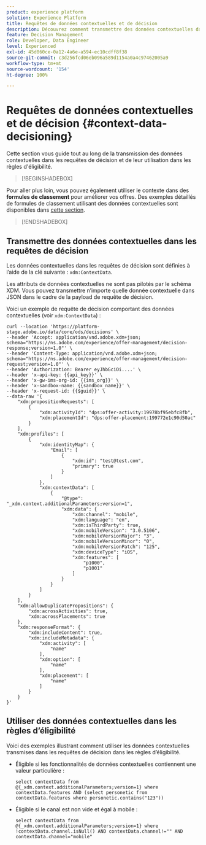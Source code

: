 ```yaml
---
product: experience platform
solution: Experience Platform
title: Requêtes de données contextuelles et de décision
description: Découvrez comment transmettre des données contextuelles dans les requêtes de décision.
feature: Decision Management
role: Developer, Data Engineer
level: Experienced
exl-id: 45d060ce-0a12-4a6e-a594-ec10cdff8f38
source-git-commit: c3d256fcd06eb096a589d1154a0a4c97462005a9
workflow-type: tm+mt
source-wordcount: '154'
ht-degree: 100%

---
```


# Requêtes de données contextuelles et de décision {#context-data-decisioning}

Cette section vous guide tout au long de la transmission des données contextuelles dans les requêtes de décision et de leur utilisation dans les règles d&#39;éligibilité.

>[!BEGINSHADEBOX]

Pour aller plus loin, vous pouvez également utiliser le contexte dans des **formules de classement** pour améliorer vos offres. Des exemples détaillés de formules de classement utilisant des données contextuelles sont disponibles dans [cette section](../offers/ranking/create-ranking-formulas.md#context-data).

>[!ENDSHADEBOX]

## Transmettre des données contextuelles dans les requêtes de décision

Les données contextuelles dans les requêtes de décision sont définies à l’aide de la clé suivante : `xdm:ContextData`.

Les attributs de données contextuelles ne sont pas pilotés par le schéma XDM. Vous pouvez transmettre n’importe quelle donnée contextuelle dans JSON dans le cadre de la payload de requête de décision.

Voici un exemple de requête de décision comportant des données contextuelles (voir `xdm:ContextData`) :

```
curl --location 'https://platform-stage.adobe.io/data/core/ods/decisions' \
--header 'Accept: application/vnd.adobe.xdm+json; schema="https://ns.adobe.com/experience/offer-management/decision-response;version=1.0"' \
--header 'Content-Type: application/vnd.adobe.xdm+json; schema="https://ns.adobe.com/experience/offer-management/decision-request;version=1.0"' \
--header 'Authorization: Bearer eyJhbGciOi....' \
--header 'x-api-key: {{api_key}}' \
--header 'x-gw-ims-org-id: {{ims_org}}' \
--header 'x-sandbox-name: {{sandbox_name}}' \
--header 'x-request-id: {{$guid}}' \
--data-raw '{
    "xdm:propositionRequests": [
        {
            "xdm:activityId": "dps:offer-activity:19978bf95ebfc8fb",
            "xdm:placementId": "dps:offer-placement:199772e1c90d50ac"
        }
    ],
    "xdm:profiles": [
        {
            "xdm:identityMap": {
                "Email": [
                    {
                        "xdm:id": "test@test.com",
                        "primary": true
                    }
                ]
            },
            "xdm:contextData": [
                {
                    "@type": "_xdm.context.additionalParameters;version=1",
                    "xdm:data": {
                        "xdm:channel": "mobile",
                        "xdm:language": "en",
                        "xdm:isThirdParty": true,
                        "xdm:mobileVersion": "3.0.5106",
                        "xdm:mobileVersionMajor": "3",
                        "xdm:mobileVersionMinor": "0",
                        "xdm:mobileVersionPatch": "125",
                        "xdm:deviceType": "iOS",
                        "xdm:features": [
                            "p1000",
                            "p1001"
                        ]
                    }
                }
            ]
        }
    ],
    "xdm:allowDuplicatePropositions": {
        "xdm:acrossActivities": true,
        "xdm:acrossPlacements": true
    },
    "xdm:responseFormat": {
        "xdm:includeContent": true,
        "xdm:includeMetadata": {
            "xdm:activity": [
                "name"
            ],
            "xdm:option": [
                "name"
            ],
            "xdm:placement": [
                "name"
            ]
        }
    }
}'
```

## Utiliser des données contextuelles dans les règles d’éligibilité

Voici des exemples illustrant comment utiliser les données contextuelles transmises dans les requêtes de décision dans les règles d’éligibilité.

* Éligible si les fonctionnalités de données contextuelles contiennent une valeur particulière :

  ```
  select contextData from @{_xdm.context.additionalParameters;version=1} where contextData.features AND (select personetic from contextData.features where personetic.contains("123"))
  ```

* Éligible si le canal est non vide et égal à mobile :

  ```
  select contextData from @{_xdm.context.additionalParameters;version=1} where !contextData.channel.isNull() AND contextData.channel!="" AND contextData.channel="mobile"
  ```
